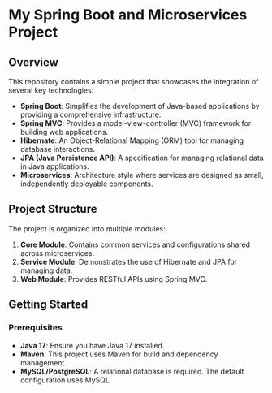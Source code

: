 # My Spring Boot and Microservices Project

## Overview

This repository contains a simple project that showcases the integration of several key technologies:

- **Spring Boot**: Simplifies the development of Java-based applications by providing a comprehensive infrastructure.
- **Spring MVC**: Provides a model-view-controller (MVC) framework for building web applications.
- **Hibernate**: An Object-Relational Mapping (ORM) tool for managing database interactions.
- **JPA (Java Persistence API)**: A specification for managing relational data in Java applications.
- **Microservices**: Architecture style where services are designed as small, independently deployable components.

## Project Structure

The project is organized into multiple modules:

1. **Core Module**: Contains common services and configurations shared across microservices.
2. **Service Module**: Demonstrates the use of Hibernate and JPA for managing data.
3. **Web Module**: Provides RESTful APIs using Spring MVC.

## Getting Started

### Prerequisites

- **Java 17**: Ensure you have Java 17 installed.
- **Maven**: This project uses Maven for build and dependency management.
- **MySQL/PostgreSQL**: A relational database is required. The default configuration uses MySQL
